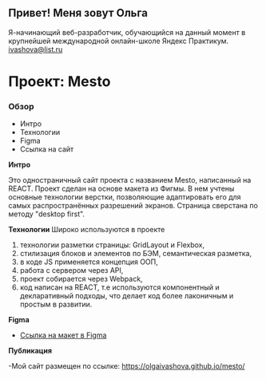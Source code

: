## Привет! Меня зовут Ольга

Я-начинающий веб-разработчик, обучающийся на данный момент в крупнейшей международной онлайн-школе Яндекс Практикум.
ivashova@list.ru

# Проект: Mesto

### Обзор

- Интро
- Технологии
- Figma
- Ссылка на сайт

**Интро**

Это одностраничный сайт проекта с названием Mesto, написанный на REACT.
Проект сделан на основе макета из Фигмы. В нем учтены основные технологии верстки, позволяющие адаптировать его для самых распространённых разрешений экранов. Страница сверстана по методу "desktop first".

**Технологии**
Широко используются в проекте

1. технологии разметки страницы: GridLayout и Flexbox,
2. стилизация блоков и элементов по БЭМ, семантическая разметка,
3. в коде JS применяется концепция ООП,
4. работа с сервером через API,
5. проект собирается через Webpack,
6. код написан на REACT, т.е используются компонентный и декларативный подходы, что делает код более лаконичным и простым в развитии.

**Figma**

- [Ссылка на макет в Figma](https://www.figma.com/file/2cn9N9jSkmxD84oJik7xL7/JavaScript.-Sprint-4?node-id=0%3A1)

**Публикация**

-Мой сайт размещен по ссылке: https://olgaivashova.github.io/mesto/
